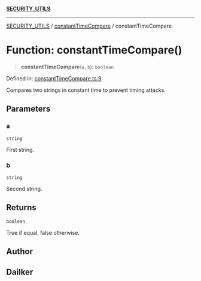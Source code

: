 [**SECURITY_UTILS**](../../README.md)

***

[SECURITY_UTILS](../../README.md) / [constantTimeCompare](../README.md) / constantTimeCompare

# Function: constantTimeCompare()

> **constantTimeCompare**(`a`, `b`): `boolean`

Defined in: [constantTimeCompare.ts:9](https://github.com/dailker/everyutil-js/blob/7799f3f003cb23f425be3f1c83c38483e2648188/src/security/constantTimeCompare.ts#L9)

Compares two strings in constant time to prevent timing attacks.

## Parameters

### a

`string`

First string.

### b

`string`

Second string.

## Returns

`boolean`

True if equal, false otherwise.

## Author

## Dailker
